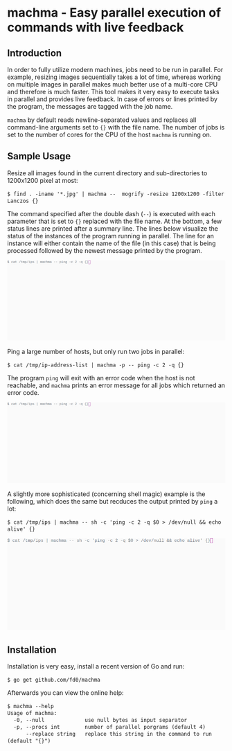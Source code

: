 # machma - Easy parallel execution of commands with live feedback

## Introduction

In order to fully utilize modern machines, jobs need to be run in parallel. For
example, resizing images sequentially takes a lot of time, whereas working on
multiple images in parallel makes much better use of a multi-core CPU and
therefore is much faster. This tool makes it very easy to execute tasks in
parallel and provides live feedback. In case of errors or lines printed by the
program, the messages are tagged with the job name.

`machma` by default reads newline-separated values and replaces all
command-line arguments set to `{}` with the file name. The number of jobs is
set to the number of cores for the CPU of the host `machma` is running on.

## Sample Usage

Resize all images found in the current directory and sub-directories to
1200x1200 pixel at most:

```shell
$ find . -iname '*.jpg' | machma --  mogrify -resize 1200x1200 -filter Lanczos {}
```

The command specified after the double dash (`--`) is executed with each
parameter that is set to `{}` replaced with the file name. At the bottom, a few
status lines are printed after a summary line. The lines below visualize the
status of the instances of the program running in parallel. The line for an
instance will either contain the name of the file (in this case) that is being
processed followed by the newest message printed by the program.

![demo: resizing files](demo.gif)


Ping a large number of hosts, but only run two jobs in parallel:

```shell
$ cat /tmp/ip-address-list | machma -p -- ping -c 2 -q {}
```

The program `ping` will exit with an error code when the host is not reachable,
and `machma` prints an error message for all jobs which returned an error code.

![demo: ping hosts](demo2.gif)

A slightly more sophisticated (concerning shell magic) example is the
following, which does the same but recduces the output printed by `ping` a lot:

```shell
$ cat /tmp/ips | machma -- sh -c 'ping -c 2 -q $0 > /dev/null && echo alive' {}
```

![demo: ping hosts again](demo2b.gif)

## Installation

Installation is very easy, install a recent version of Go and run:

```shell
$ go get github.com/fd0/machma
```

Afterwards you can view the online help:
```shell
$ machma --help
Usage of machma:
  -0, --null             use null bytes as input separator
  -p, --procs int        number of parallel porgrams (default 4)
      --replace string   replace this string in the command to run (default "{}")
```
